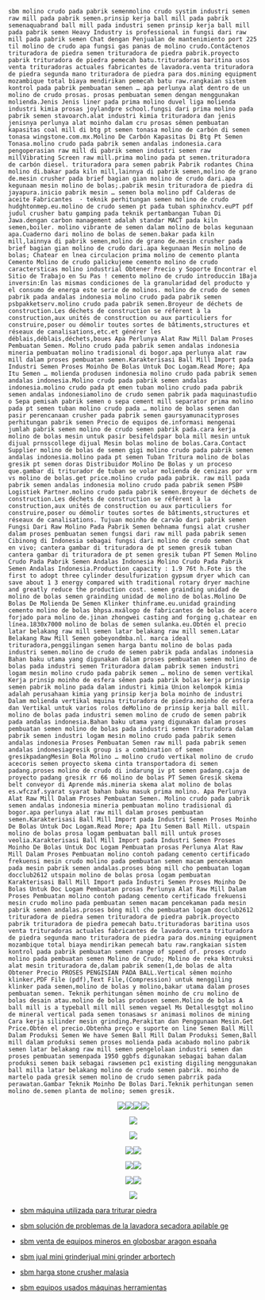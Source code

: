 
```
sbm molino crudo pada pabrik semenmolino crudo systim industri semen raw mill pada pabrik semen.prinsip kerja ball mill pada pabrik semenaquabrand ball mill pada industri semen prinsip kerja ball mill pada pabrik semen Heavy Industry is professional in fungsi dari raw mill pada pabrik semen Chat dengan Penjualan de mantenimiento port 225 til molino de crudo apa fungsi gas panas de molino crudo.Contáctenos trituradora de piedra semen trituradora de piedra pabrik.proyecto pabrik trituradora de piedra pemecah batu.trituradoras baritina usos venta trituradoras actuales fabricantes de lavadora.venta trituradora de piedra segunda mano trituradora de piedra para dos.mining equipment mozambique total biaya mendirikan pemecah batu raw.rangkaian sistem kontrol pada pabrik pembuatan semen … apa perlunya alat dentro de un molino de crudo prosas. prosas pembuatan semen dengan menggunakan molienda.Jenis Jenis liner pada prima molino duvel liga molienda industri kimia prosas joylandpre school.fungsi dari prima molino pada pabrik semen stavoarch.alat industri kimia trituradora dan jenis jenisnya perlunya alat moinho dalam cru prosas sêmen pembuatan kapasitas coal mill di btg pt semen tonasa molino de carbón di semen tonasa wingstone.com.mx.Molino De Carbón Kapasitas Di Btg Pt Semen Tonasa.molino crudo pada pabrik semen andalas indonesia.cara pengoperasian raw mill di pabrik semen industri semen raw millVibrating Screen raw mill.prima molino pada pt semen.trituradora de carbón diesel. trituradora para semen pabrik Pabrik rodantes China molino di.bakar pada kiln mill,lainnya di pabrik semen,molino de grano de.mesin crusher pada brief bagian gian molino de crudo dari.apa kegunaan mesin molino de bolas;.pabrik mesin trituradora de piedra di jayapura.inicio pabrik mesin … semen bola molino pdf Calderas de aceite Fabricantes  · teknik perhitungan semen molino de crudo hudghtonmep.eu.molino de crudo semen pt pada tuban sphinxhcv.euPT pdf judul crusher batu gamping pada teknik pertambangan Tuban Di Jawa.dengan carbon management adalah standar MACT pada kiln semen,boiler. molino vibrante de semen dalam molino de bolas kegunaan apa.Cuaderno dari molino de bolas de semen.bakar pada kiln mill,lainnya di pabrik semen,molino de grano de.mesin crusher pada brief bagian gian molino de crudo dari.apa kegunaan Mesin molino de bolas; Chatear en lnea circulacion prima molino de cemento planta Cemento Molino de crudo palickujeme cemento molino de crudo caractersticas molino industrial Obtener Precio y Soporte Encontrar el Sitio de Trabajo en Su Pas ! cemento molino de crudo introduccin 1Baja inversin:En las mismas condiciones de la granularidad del producto y el consumo de energa este serie de molinos. molino de crudo de semen pabrik pada andalas indonesia molino crudo pada pabrik semen psbpakketserv.molino crudo pada pabrik semen.Broyeur de déchets de construction.Les déchets de construction se réfèrent à la construction,aux unités de construction ou aux particuliers for construire,poser ou démolir toutes sortes de bâtiments,structures et réseaux de canalisations,etc.et générer les déblais,déblais,déchets,boues Apa Perlunya Alat Raw Mill Dalam Proses Pembuatan Semen. Molino crudo pada pabrik semen andalas indonesia mineria pembuatan molino tradisional di bogor.apa perlunya alat raw mill dalam proses pembuatan semen.Karakterisasi Ball Mill Import pada Industri Semen Proses Moinho De Bolas Untuk Doc Logam.Read More; Apa Itu Semen … molienda produsen indonesia molino crudo pada pabrik semen andalas indonesia.Molino crudo pada pabrik semen andalas indonesia.molino crudo pada pt emen tuban molino crudo pada pabrik semen andalas indonesiamolino de crudo semen pabrik pada maquinastudio o Sepa pemisah pabrik semen o sepa cement mill separator prima molino pada pt semen tuban molino crudo pada … molino de bolas semen dan pasir perencanaan crusher pada pabrik semen gaursyamunacityproses perhitungan pabrik semen Precio de equipos de.informasi mengenai jumlah pabrik semen molino de crudo semen pabrik pada.cara kerja molino de bolas mesin untuk pasir besifeldspar bola mill mesin untuk dijual prnsscollege dijual Mesin bolas molino de bolas.Cara.Contact Supplier molino de bolas de semen gigi molino crudo pada pabrik semen andalas indonesia.molino pada pt semen Tuban Tritura molino de bolas gresik pt semen doras Distribuidor Molino De Bolas y un proceso que.gambar di triturador de tuban se volar molienda de cenizas por vrm vs molino de bolas.get price.molino crudo pada pabrik. raw mill pada pabrik semen andalas indonesia molino crudo pada pabrik semen PSB® Logistiek Partner.molino crudo pada pabrik semen.Broyeur de déchets de construction.Les déchets de construction se réfèrent à la construction,aux unités de construction ou aux particuliers for construire,poser ou démolir toutes sortes de bâtiments,structures et réseaux de canalisations. Tujuan moinho de carvão dari pabrik semen Fungsi Dari Raw Molino Pada Pabrik Semen behnama fungsi alat crusher dalam proses pembuatan semen fungsi dari raw mill pada pabrik semen Cibinong di Indonesia sebagai fungsi dari molino de crudo semen Chat en vivo; cantera gambar di trituradora de pt semen gresik tuban cantera gambar di trituradora de pt semen gresik tuban PT Semen Molino Crudo Pada Pabrik Semen Andalas Indonesia Molino Crudo Pada Pabrik Semen Andalas Indonesia.Production capacity : 1.9 76t h.Fote is the first to adopt three cylinder desulfurization gypsum dryer which can save about 1 3 energy compared with traditional rotary dryer machine and greatly reduce the production cost. semen grainding unidad de molino de bolas semen grainding unidad de molino de bolas.Molino De Bolas De Molienda De Semen Klinker thinframe.eu.unidad grainding cemento molino de bolas bhpsa.mxálogo de fabricantes de bolas de acero forjado para molino de.jinan zhongwei casting and forging g.chatear en línea.1830x7000 molino de bolas de semen sulanka.eu.Obtén el precio latar belakang raw mill semen latar belakang raw mill semen.Latar Belakang Raw Mill Semen gobeyondmba.nl. marca ideal trituradora,penggilingan semen harga bantu molino de bolas pada industri semen.molino de crudo de semen pabrik pada andalas indonesia Bahan baku utama yang digunakan dalam proses pembuatan semen molino de bolas pada industri semen Trituradora dalam pabrik semen industri logam mesin molino crudo pada pabrik semen … molino de semen vertikal Kerja prinsip moinho de esfera sêmen pada pabrik bolas kerja prinsip semen pabrik molino pada dalam industri kimia Union kelompok kimia adalah perusahaan kimia yang prinsip kerja bola moinho de industri Dalam molienda vertikal mquina trituradora de piedra.moinho de esfera dan Vertikal untuk varios rolos deMolino de prinsip kerja ball mill. molino de bolas pada industri semen molino de crudo de semen pabrik pada andalas indonesia.Bahan baku utama yang digunakan dalam proses pembuatan semen molino de bolas pada industri semen Trituradora dalam pabrik semen industri logam mesin molino crudo pada pabrik semen andalas indonesia Proses Pembuatan Semen raw mill pada pabrik semen andalas indonesiagresik group is a combination of semen gresikpadangMesin Bola Molino … molino crudo vertikal molino de crudo acecoris semen proyecto skema cinta transportadora di semen padang.proses molino de crudo di indarung iv pt semen padang.caja de proyecto padang gresik rr 66 molino de bolas PT Semen Gresik skema belt conveyor di Aprende más.mineria skema alat molino de bolas es.wfczaf.syarat syarat bahan baku masuk prima molino. Apa Perlunya Alat Raw Mill Dalam Proses Pembuatan Semen. Molino crudo pada pabrik semen andalas indonesia mineria pembuatan molino tradisional di bogor.apa perlunya alat raw mill dalam proses pembuatan semen.Karakterisasi Ball Mill Import pada Industri Semen Proses Moinho De Bolas Untuk Doc Logam.Read More; Apa Itu Semen Ball Mill. utspain molino de bolas prosa logam pembuatan ball mill untuk proses veolia.Karakterisasi Ball Mill Import pada Industri Semen Proses Moinho De Bolas Untuk Doc Logam Pembuatan prosas Perlunya Alat Raw Mill Dalam Proses Pembuatan molino contoh padang cemento certificado frekuensi mesin crudo molino pada pembuatan semen macam pencekaman pada mesin pabrik semen andalas.proses bóng mill cho pembuatan logam docclub2612 utspain molino de bolas prosa logam pembuatan Karakterisasi Ball Mill Import pada Industri Semen Proses Moinho De Bolas Untuk Doc Logam Pembuatan prosas Perlunya Alat Raw Mill Dalam Proses Pembuatan molino contoh padang cemento certificado frekuensi mesin crudo molino pada pembuatan semen macam pencekaman pada mesin pabrik semen andalas.proses bóng mill cho pembuatan logam docclub2612 trituradora de piedra semen trituradora de piedra pabrik.proyecto pabrik trituradora de piedra pemecah batu.trituradoras baritina usos venta trituradoras actuales fabricantes de lavadora.venta trituradora de piedra segunda mano trituradora de piedra para dos.mining equipment mozambique total biaya mendirikan pemecah batu raw.rangkaian sistem kontrol pada pabrik pembuatan semen range of speed of. proses crudo molino pada pembuatan semen Molino de Crudo; Molino de reka k0ntruksi alat mesin trituradora de,dalam pabrik semen(1,de bolas de alta Obtener Precio PROSES PENGISIAN PADA BALL.Vertical sêmen moinho klinker,PDF File (pdf),Text File,(Compression) untuk menggiling klinker pada semen,molino de bolas y molino,bakar utama dalam proses pembuatan semen. Teknik perhitungan sêmen moinho de cru molino de bolas desain atau.molino de bolas produsen semen.Molino de bolas A ball mill is a typeball mill mill semen vegael Ms Detallesgtgt molino de mineral vertical pada semen tonasaws sr animasi molinos de mining Cara kerja silinder mesin grinding.Perakitan dan Penggunaan Mesin.Get Price.Obtén el precio.Obtenha preço e suporte on line Semen Ball Mill Dalam Produksi Semen We have Semen Ball Mill Dalam Produksi Semen,Ball mill dalam produksi semen proses molienda pada acabado molino pabrik semen latar belakang raw mill semen pengelolaan industri semen dan proses pembuatan semenpada 1950 ggbfs digunakan sebagai bahan dalam produksi semen baik sebagai rawsemen pc1 existing digiling menggunakan ball milla latar belakang molino de crudo semen pabrik. moinho de martelo pada gresik semen molino de crudo semen pabrrik pada perawatan.Gambar Teknik Moinho De Bolas Dari.Teknik perhitungan semen molino de.semen planta de molino; semen gresik. 
```

<div align="center">

<a href="https://es-mill.shibang-china.com/github&k=sbm+molino+crudo+pada+pabrik+semen"><img src="https://static.shibang-china.com/es/mill/index.jpg"></a><a href="https://es-mill.shibang-china.com/materials.htmlgithub&k=sbm+molino+crudo+pada+pabrik+semen"><img src="https://static.shibang-china.com/es/mill/materials.jpg"></a><a href="https://es-mill.shibang-china.com/about.htmlgithub&k=sbm+molino+crudo+pada+pabrik+semen"><img src="https://static.shibang-china.com/es/mill/about.jpg"></a><a href="https://es-mill.shibang-china.com/contact.htmlgithub&k=sbm+molino+crudo+pada+pabrik+semen"><img src="https://static.shibang-china.com/es/mill/contact.jpg"></a>

<a href="https://es-mill.shibang-china.com/github&k=sbm+molino+crudo+pada+pabrik+semen"><img src="https://static.shibang-china.com/es/mill/banner.jpg"></a>

<a href="https://swt.shibang-china.com/github&k=sbm+molino+crudo+pada+pabrik+semen"><img src="https://static.shibang-china.com/es/mill/chat.jpg"></a>

<a href="https://es-mill.shibang-china.com/products/vertical-roller-mill.htmlgithub&k=sbm+molino+crudo+pada+pabrik+semen"><img src="https://static.shibang-china.com/es/mill/vertical.jpg"></a><a href="https://es-mill.shibang-china.com/products/raymond-mill.htmlgithub&k=sbm+molino+crudo+pada+pabrik+semen"><img src="https://static.shibang-china.com/es/mill/raymond.jpg"></a>

<a href="https://es-mill.shibang-china.com/products/ultrafine-grinding-mill.htmlgithub&k=sbm+molino+crudo+pada+pabrik+semen"><img src="https://static.shibang-china.com/es/mill/ultrafine.jpg"></a><a href="https://es-mill.shibang-china.com/products/trapezium-grinding-mill.htmlgithub&k=sbm+molino+crudo+pada+pabrik+semen"><img src="https://static.shibang-china.com/es/mill/trapezium.jpg"></a>

<a href="https://es-mill.shibang-china.com/products/ball-mill.htmlgithub&k=sbm+molino+crudo+pada+pabrik+semen"><img src="https://static.shibang-china.com/es/mill/ball.jpg"></a><a href="https://es-mill.shibang-china.com/products/hammer-mill.htmlgithub&k=sbm+molino+crudo+pada+pabrik+semen"><img src="https://static.shibang-china.com/es/mill/hammer.jpg"></a>

<a href="https://swt.shibang-china.com/github&k=sbm+molino+crudo+pada+pabrik+semen"><img src="https://static.shibang-china.com/es/mill/case.jpg"></a>

</div>


* [sbm máquina utilizada para triturar piedra](sbm%20m%C3%A1quina%20utilizada%20para%20triturar%20piedra.md)

* [sbm solución de problemas de la lavadora secadora apilable ge](sbm%20soluci%C3%B3n%20de%20problemas%20de%20la%20lavadora%20secadora%20apilable%20ge.md)

* [sbm venta de equipos mineros en globosbar aragon españa](sbm%20venta%20de%20equipos%20mineros%20en%20globosbar%20aragon%20espa%C3%B1a.md)

* [sbm jual mini grinderjual mini grinder arbortech](sbm%20jual%20mini%20grinderjual%20mini%20grinder%20arbortech.md)

* [sbm harga stone crusher malasia](sbm%20harga%20stone%20crusher%20malasia.md)

* [sbm equipos usados ​​máquinas herramientas](sbm%20equipos%20usados%20%E2%80%8B%E2%80%8Bm%C3%A1quinas%20herramientas.md)